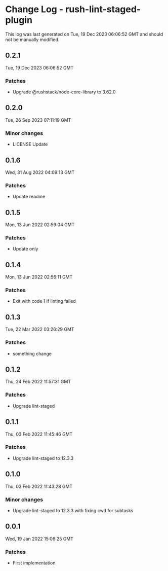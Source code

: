 # Change Log - rush-lint-staged-plugin

This log was last generated on Tue, 19 Dec 2023 06:06:52 GMT and should not be manually modified.

## 0.2.1
Tue, 19 Dec 2023 06:06:52 GMT

### Patches

- Upgrade @rushstack/node-core-library to 3.62.0

## 0.2.0
Tue, 26 Sep 2023 07:11:19 GMT

### Minor changes

- LICENSE Update

## 0.1.6
Wed, 31 Aug 2022 04:09:13 GMT

### Patches

- Update readme

## 0.1.5
Mon, 13 Jun 2022 02:59:04 GMT

### Patches

- Update only

## 0.1.4
Mon, 13 Jun 2022 02:56:11 GMT

### Patches

- Exit with code 1 if linting failed

## 0.1.3
Tue, 22 Mar 2022 03:26:29 GMT

### Patches

- something change

## 0.1.2
Thu, 24 Feb 2022 11:57:31 GMT

### Patches

- Upgrade lint-staged

## 0.1.1
Thu, 03 Feb 2022 11:45:46 GMT

### Patches

- Upgrade lint-staged to 12.3.3

## 0.1.0
Thu, 03 Feb 2022 11:43:28 GMT

### Minor changes

- Upgrade lint-staged to 12.3.3 with fixing cwd for subtasks

## 0.0.1
Wed, 19 Jan 2022 15:06:25 GMT

### Patches

- First implementation

